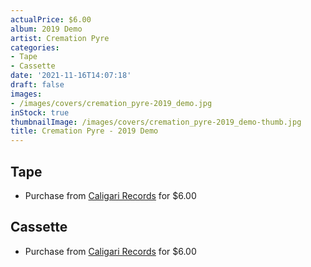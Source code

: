 ```yaml
---
actualPrice: $6.00
album: 2019 Demo
artist: Cremation Pyre
categories:
- Tape
- Cassette
date: '2021-11-16T14:07:18'
draft: false
images:
- /images/covers/cremation_pyre-2019_demo.jpg
inStock: true
thumbnailImage: /images/covers/cremation_pyre-2019_demo-thumb.jpg
title: Cremation Pyre - 2019 Demo
---
```


## Tape
* Purchase from [Caligari Records](https://caligarirecords.storenvy.com/products/29002150-cremation-pyre-2019-demo) for $6.00
## Cassette
* Purchase from [Caligari Records](https://caligarirecords.storenvy.com/products/29002150-cremation-pyre-2019-demo) for $6.00
